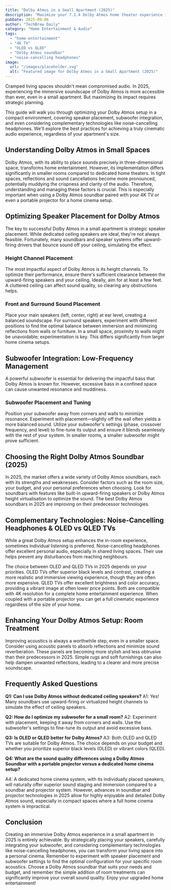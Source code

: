 ```yaml
---
title: "Dolby Atmos in a Small Apartment (2025)"
description: "Maximize your 7.1.4 Dolby Atmos home theater experience in a small apartment!  Learn the best speaker placement & subwoofer integration for optimal sound with your 4K TV. Get the ultimate guide to amazing audio now!"
pubDate: 2025-09-06
author: "TechBrew Daily"
category: "Home Entertainment & Audio"
tags:
  - "home-entertainment"
  - "4K TV"
  - "OLED vs QLED"
  - "Dolby Atmos soundbar"
  - "noise-cancelling headphones"
image:
  url: "/images/placeholder.svg"
  alt: "Featured image for Dolby Atmos in a Small Apartment (2025)"
---
```


Cramped living spaces shouldn't mean compromised audio.  In 2025, experiencing the immersive soundscape of Dolby Atmos is more accessible than ever, even in a small apartment.  But maximizing its impact requires strategic planning.

This guide will walk you through optimizing your Dolby Atmos setup in a compact environment, covering speaker placement, subwoofer integration, and even considering complementary technologies like noise-cancelling headphones.  We'll explore the best practices for achieving a truly cinematic audio experience, regardless of your apartment's size.

## Understanding Dolby Atmos in Small Spaces

Dolby Atmos, with its ability to place sounds precisely in three-dimensional space, transforms home entertainment.  However, its implementation differs significantly in smaller rooms compared to dedicated home theaters.  In tight spaces, reflections and sound cancellations become more pronounced, potentially muddying the crispness and clarity of the audio. Therefore, understanding and managing these factors is crucial. This is especially important when using a Dolby Atmos soundbar paired with your 4K TV or even a portable projector for a home cinema setup.


## Optimizing Speaker Placement for Dolby Atmos

The key to successful Dolby Atmos in a small apartment is strategic speaker placement.  While dedicated ceiling speakers are ideal, they're not always feasible.  Fortunately, many soundbars and speaker systems offer upward-firing drivers that bounce sound off your ceiling, simulating the effect.

### Height Channel Placement

The most impactful aspect of Dolby Atmos is its height channels.  To optimize their performance, ensure there's sufficient clearance between the upward-firing speakers and your ceiling.  Ideally, aim for at least a few feet. A cluttered ceiling can affect sound quality, so clearing any obstructions helps.

### Front and Surround Sound Placement

Place your main speakers (left, center, right) at ear level, creating a balanced soundscape. For surround speakers, experiment with different positions to find the optimal balance between immersion and minimizing reflections from walls or furniture. In a small space, proximity to walls might be unavoidable; experimentation is key.  This differs significantly from larger home cinema setups.

## Subwoofer Integration: Low-Frequency Management

A powerful subwoofer is essential for delivering the impactful bass that Dolby Atmos is known for.  However, excessive bass in a confined space can cause unwanted resonance and muddiness.

### Subwoofer Placement and Tuning

Position your subwoofer away from corners and walls to minimize resonance.  Experiment with placement—slightly off the wall often yields a more balanced sound.  Utilize your subwoofer's settings (phase, crossover frequency, and level) to fine-tune its output and ensure it blends seamlessly with the rest of your system. In smaller rooms, a smaller subwoofer might prove sufficient.


## Choosing the Right Dolby Atmos Soundbar (2025)

In 2025, the market offers a wide variety of Dolby Atmos soundbars, each with its strengths and weaknesses. Consider factors such as the room size, your budget, and your personal preferences when choosing.  Look for soundbars with features like built-in upward-firing speakers or Dolby Atmos height virtualisation to optimize the sound. The best Dolby Atmos soundbars in 2025 are improving on their predecessor technologies.


##  Complementary Technologies: Noise-Cancelling Headphones & OLED vs QLED TVs

While a great Dolby Atmos setup enhances the in-room experience, sometimes individual listening is preferred.  Noise-cancelling headphones offer excellent personal audio, especially in shared living spaces. Their use helps prevent any disturbances from reaching neighbours.

The choice between OLED and QLED TVs in 2025 depends on your priorities.  OLED TVs offer superior black levels and contrast, creating a more realistic and immersive viewing experience, though they are often more expensive. QLED TVs offer excellent brightness and color accuracy, providing a vibrant image at often lower price points. Both are compatible with 4K resolution for a complete home entertainment experience. When coupled with a portable projector you can get a full cinematic experience regardless of the size of your home.


## Enhancing Your Dolby Atmos Setup: Room Treatment

Improving acoustics is always a worthwhile step, even in a smaller space.  Consider using acoustic panels to absorb reflections and minimize sound reverberation. These panels are becoming more stylish and less obtrusive than their predecessors in 2025.  Simple rugs and soft furnishings can also help dampen unwanted reflections, leading to a clearer and more precise soundscape.


## Frequently Asked Questions

**Q1: Can I use Dolby Atmos without dedicated ceiling speakers?**
A1: Yes!  Many soundbars use upward-firing or virtualized height channels to simulate the effect of ceiling speakers.

**Q2: How do I optimize my subwoofer for a small room?**
A2: Experiment with placement, keeping it away from corners and walls.  Use the subwoofer's settings to fine-tune its output and avoid excessive bass.

**Q3: Is OLED or QLED better for Dolby Atmos?**
A3: Both OLED and QLED TVs are suitable for Dolby Atmos.  The choice depends on your budget and whether you prioritize superior black levels (OLED) or vibrant colors (QLED).


**Q4:  What are the sound quality differences using a Dolby Atmos Soundbar with a portable projector versus a dedicated home cinema setup?**

A4: A dedicated home cinema system, with its individually placed speakers, will naturally offer superior sound staging and immersion compared to a soundbar and projector system. However, advances in soundbar and projector technologies in 2025 allow for highly enjoyable and detailed Dolby Atmos sound, especially in compact spaces where a full home cinema system is impractical.


## Conclusion

Creating an immersive Dolby Atmos experience in a small apartment in 2025 is entirely achievable.  By strategically placing your speakers, carefully integrating your subwoofer, and considering complementary technologies like noise-cancelling headphones, you can transform your living space into a personal cinema. Remember to experiment with speaker placement and subwoofer settings to find the optimal configuration for your specific room acoustics.  Choose a Dolby Atmos soundbar that suits your needs and budget, and remember the simple addition of room treatments can significantly improve your overall sound quality.  Enjoy your upgraded home entertainment!